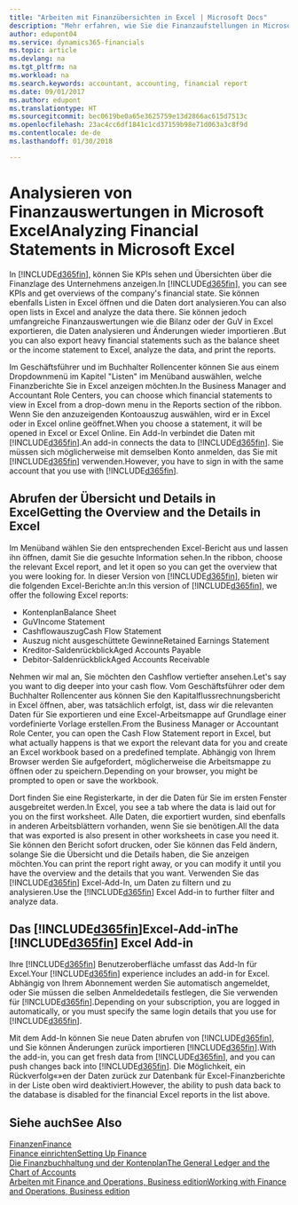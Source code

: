 ```yaml
---
title: "Arbeiten mit Finanzübersichten in Excel | Microsoft Docs"
description: "Mehr erfahren, wie Sie die Finanzaufstellungen in Microsoft Excel von Finance and Operations, Business edition für eine Analyse öffnen können."
author: edupont04
ms.service: dynamics365-financials
ms.topic: article
ms.devlang: na
ms.tgt_pltfrm: na
ms.workload: na
ms.search.keywords: accountant, accounting, financial report
ms.date: 09/01/2017
ms.author: edupont
ms.translationtype: HT
ms.sourcegitcommit: bec0619be0a65e3625759e13d2866ac615d7513c
ms.openlocfilehash: 23ac4cc6df1841c1cd37159b98e71d063a3c8f9d
ms.contentlocale: de-de
ms.lasthandoff: 01/30/2018

---
```

# <a name="analyzing-financial-statements-in-microsoft-excel"></a><span data-ttu-id="71a18-103">Analysieren von Finanzauswertungen in Microsoft Excel</span><span class="sxs-lookup"><span data-stu-id="71a18-103">Analyzing Financial Statements in Microsoft Excel</span></span>
<span data-ttu-id="71a18-104">In [!INCLUDE[d365fin](includes/d365fin_md.md)], können Sie KPIs sehen und Übersichten über die Finanzlage des Unternehmens anzeigen.</span><span class="sxs-lookup"><span data-stu-id="71a18-104">In [!INCLUDE[d365fin](includes/d365fin_md.md)], you can see KPIs and get overviews of the company's financial state.</span></span> <span data-ttu-id="71a18-105">Sie können ebenfalls Listen in Excel öffnen und die Daten dort analysieren.</span><span class="sxs-lookup"><span data-stu-id="71a18-105">You can also open lists in Excel and analyze the data there.</span></span> <span data-ttu-id="71a18-106">Sie können jedoch umfangreiche Finanzauswertungen wie die Bilanz oder der GuV in Excel exportieren, die Daten analysieren und Änderungen wieder importieren .</span><span class="sxs-lookup"><span data-stu-id="71a18-106">But you can also export heavy financial statements such as the balance sheet or the income statement to Excel, analyze the data, and print the reports.</span></span>  

<span data-ttu-id="71a18-107">Im Geschäftsführer und im Buchhalter Rollencenter können Sie aus einem Dropdownmenü im Kapitel "Listen" im Menüband auswählen, welche Finanzberichte Sie in Excel anzeigen möchten.</span><span class="sxs-lookup"><span data-stu-id="71a18-107">In the Business Manager and Accountant Role Centers, you can choose which financial statements to view in Excel from a drop-down menu in the Reports section of the ribbon.</span></span> <span data-ttu-id="71a18-108">Wenn Sie den anzuzeigenden Kontoauszug auswählen, wird er in Excel oder in Excel online geöffnet.</span><span class="sxs-lookup"><span data-stu-id="71a18-108">When you choose a statement, it will be opened in Excel or Excel Online.</span></span> <span data-ttu-id="71a18-109">Ein Add-In verbindet die Daten mit [!INCLUDE[d365fin](includes/d365fin_md.md)].</span><span class="sxs-lookup"><span data-stu-id="71a18-109">An add-in connects the data to [!INCLUDE[d365fin](includes/d365fin_md.md)].</span></span> <span data-ttu-id="71a18-110">Sie müssen sich möglicherweise mit demselben Konto anmelden, das Sie mit [!INCLUDE[d365fin](includes/d365fin_md.md)] verwenden.</span><span class="sxs-lookup"><span data-stu-id="71a18-110">However, you have to sign in with the same account that you use with [!INCLUDE[d365fin](includes/d365fin_md.md)].</span></span>  

## <a name="getting-the-overview-and-the-details-in-excel"></a><span data-ttu-id="71a18-111">Abrufen der Übersicht und Details in Excel</span><span class="sxs-lookup"><span data-stu-id="71a18-111">Getting the Overview and the Details in Excel</span></span>
<span data-ttu-id="71a18-112">Im Menüband wählen Sie den entsprechenden Excel-Bericht aus und lassen ihn öffnen, damit Sie die gesuchte Information sehen.</span><span class="sxs-lookup"><span data-stu-id="71a18-112">In the ribbon, choose the relevant Excel report, and let it open so you can get the overview that you were looking for.</span></span> <span data-ttu-id="71a18-113">In dieser Version von [!INCLUDE[d365fin](includes/d365fin_md.md)], bieten wir die folgenden Excel-Berichte an:</span><span class="sxs-lookup"><span data-stu-id="71a18-113">In this version of [!INCLUDE[d365fin](includes/d365fin_md.md)], we offer the following Excel reports:</span></span>

- <span data-ttu-id="71a18-114">Kontenplan</span><span class="sxs-lookup"><span data-stu-id="71a18-114">Balance Sheet</span></span>  
- <span data-ttu-id="71a18-115">GuV</span><span class="sxs-lookup"><span data-stu-id="71a18-115">Income Statement</span></span>  
- <span data-ttu-id="71a18-116">Cashflowauszug</span><span class="sxs-lookup"><span data-stu-id="71a18-116">Cash Flow Statement</span></span>  
- <span data-ttu-id="71a18-117">Auszug nicht ausgeschüttete Gewinne</span><span class="sxs-lookup"><span data-stu-id="71a18-117">Retained Earnings Statement</span></span>  
- <span data-ttu-id="71a18-118">Kreditor-Saldenrückblick</span><span class="sxs-lookup"><span data-stu-id="71a18-118">Aged Accounts Payable</span></span>  
- <span data-ttu-id="71a18-119">Debitor-Saldenrückblick</span><span class="sxs-lookup"><span data-stu-id="71a18-119">Aged Accounts Receivable</span></span>  

<span data-ttu-id="71a18-120">Nehmen wir mal an, Sie möchten den Cashflow vertiefter ansehen.</span><span class="sxs-lookup"><span data-stu-id="71a18-120">Let's say you want to dig deeper into your cash flow.</span></span> <span data-ttu-id="71a18-121">Vom Geschäftsführer oder dem Buchhalter Rollencenter aus können Sie den Kapitalflussrechnungsbericht in Excel öffnen, aber, was tatsächlich erfolgt, ist, dass wir die relevanten Daten für Sie exportieren und eine Excel-Arbeitsmappe auf Grundlage einer vordefinierte Vorlage erstellen.</span><span class="sxs-lookup"><span data-stu-id="71a18-121">From the Business Manager or Accountant Role Center, you can open the Cash Flow Statement report in Excel, but what actually happens is that we export the relevant data for you and create an Excel workbook based on a predefined template.</span></span> <span data-ttu-id="71a18-122">Abhängig von Ihrem Browser werden Sie aufgefordert, möglicherweise die Arbeitsmappe zu öffnen oder zu speichern.</span><span class="sxs-lookup"><span data-stu-id="71a18-122">Depending on your browser, you might be prompted to open or save the workbook.</span></span>  

<span data-ttu-id="71a18-123">Dort finden Sie eine Registerkarte, in der die Daten für Sie im ersten Fenster ausgebreitet werden.</span><span class="sxs-lookup"><span data-stu-id="71a18-123">In Excel, you see a tab where the data is laid out for you on the first worksheet.</span></span> <span data-ttu-id="71a18-124">Alle Daten, die exportiert wurden, sind ebenfalls in anderen Arbeitsblättern vorhanden, wenn Sie sie benötigen.</span><span class="sxs-lookup"><span data-stu-id="71a18-124">All the data that was exported is also present in other worksheets in case you need it.</span></span> <span data-ttu-id="71a18-125">Sie können den Bericht sofort drucken, oder Sie können das Feld ändern, solange Sie die Übersicht und die Details haben, die Sie anzeigen möchten.</span><span class="sxs-lookup"><span data-stu-id="71a18-125">You can print the report right away, or you can modify it until you have the overview and the details that you want.</span></span> <span data-ttu-id="71a18-126">Verwenden Sie das [!INCLUDE[d365fin](includes/d365fin_md.md)] Excel-Add-In, um Daten zu filtern und zu analysieren.</span><span class="sxs-lookup"><span data-stu-id="71a18-126">Use the [!INCLUDE[d365fin](includes/d365fin_md.md)] Excel Add-in to further filter and analyze data.</span></span>  

## <a name="the-included365finincludesd365finmdmd-excel-add-in"></a><span data-ttu-id="71a18-127">Das [!INCLUDE[d365fin](includes/d365fin_md.md)]Excel-Add-in</span><span class="sxs-lookup"><span data-stu-id="71a18-127">The [!INCLUDE[d365fin](includes/d365fin_md.md)] Excel Add-in</span></span>
<span data-ttu-id="71a18-128">Ihre [!INCLUDE[d365fin](includes/d365fin_md.md)] Benutzeroberfläche umfasst das Add-In für Excel.</span><span class="sxs-lookup"><span data-stu-id="71a18-128">Your [!INCLUDE[d365fin](includes/d365fin_md.md)] experience includes an add-in for Excel.</span></span> <span data-ttu-id="71a18-129">Abhängig von Ihrem Abonnement werden Sie automatisch angemeldet, oder Sie müssen die selben Anmeldedetails festlegen, die Sie verwenden für [!INCLUDE[d365fin](includes/d365fin_md.md)].</span><span class="sxs-lookup"><span data-stu-id="71a18-129">Depending on your subscription, you are logged in automatically, or you must specify the same login details that you use for [!INCLUDE[d365fin](includes/d365fin_md.md)].</span></span>  

<span data-ttu-id="71a18-130">Mit dem Add-In können Sie neue Daten abrufen von [!INCLUDE[d365fin](includes/d365fin_md.md)], und Sie können Änderungen zurück importieren [!INCLUDE[d365fin](includes/d365fin_md.md)].</span><span class="sxs-lookup"><span data-stu-id="71a18-130">With the add-in, you can get fresh data from [!INCLUDE[d365fin](includes/d365fin_md.md)], and you can push changes back into [!INCLUDE[d365fin](includes/d365fin_md.md)].</span></span> <span data-ttu-id="71a18-131">Die Möglichkeit, ein Rückverfolg«»en der Daten zurück zur Datenbank für Excel-Finanzberichte in der Liste oben wird deaktiviert.</span><span class="sxs-lookup"><span data-stu-id="71a18-131">However, the ability to push data back to the database is disabled for the financial Excel reports in the list above.</span></span>  

## <a name="see-also"></a><span data-ttu-id="71a18-132">Siehe auch</span><span class="sxs-lookup"><span data-stu-id="71a18-132">See Also</span></span>
[<span data-ttu-id="71a18-133">Finanzen</span><span class="sxs-lookup"><span data-stu-id="71a18-133">Finance</span></span>](finance.md)  
[<span data-ttu-id="71a18-134">Finance einrichten</span><span class="sxs-lookup"><span data-stu-id="71a18-134">Setting Up Finance</span></span>](finance-setup-finance.md)  
[<span data-ttu-id="71a18-135">Die Finanzbuchhaltung und der Kontenplan</span><span class="sxs-lookup"><span data-stu-id="71a18-135">The General Ledger and the Chart of Accounts</span></span>](finance-general-ledger.md)  
[<span data-ttu-id="71a18-136">Arbeiten mit Finance and Operations, Business edition</span><span class="sxs-lookup"><span data-stu-id="71a18-136">Working with Finance and Operations, Business edition</span></span>](ui-work-product.md)  

